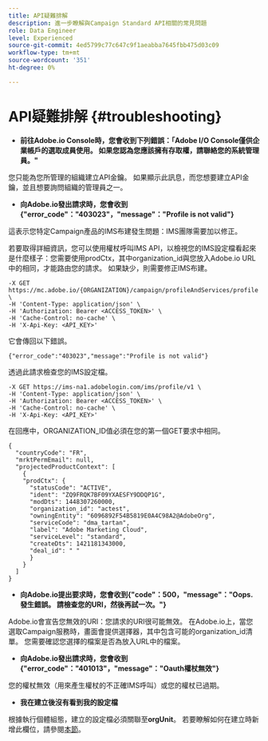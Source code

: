 ```yaml
---
title: API疑難排解
description: 進一步瞭解與Campaign Standard API相關的常見問題
role: Data Engineer
level: Experienced
source-git-commit: 4ed5799c77c647c9f1aeabba7645fbb475d03c09
workflow-type: tm+mt
source-wordcount: '351'
ht-degree: 0%

---
```


# API疑難排解 {#troubleshooting}

* **前往Adobe.io Console時，您會收到下列錯誤：「Adobe I/O Console僅供企業帳戶的選取成員使用。 如果您認為您應該擁有存取權，請聯絡您的系統管理員。&quot;**

您只能為您所管理的組織建立API金鑰。 如果顯示此訊息，而您想要建立API金鑰，並且想要詢問組織的管理員之一。

* **向Adobe.io發出請求時，您會收到{&quot;error_code&quot;：&quot;403023&quot;，&quot;message&quot;：&quot;Profile is not valid&quot;}**

這表示您特定Campaign產品的IMS布建發生問題：IMS團隊需要加以修正。

若要取得詳細資訊，您可以使用權杖呼叫IMS API，以檢視您的IMS設定檔看起來是什麼樣子：您需要使用prodCtx，其中organization_id與您放入Adobe.io URL中的相同，才能路由您的請求。
如果缺少，則需要修正IMS布建。

```
-X GET https://mc.adobe.io/{ORGANIZATION}/campaign/profileAndServices/profile \
-H 'Content-Type: application/json' \
-H 'Authorization: Bearer <ACCESS_TOKEN>' \
-H 'Cache-Control: no-cache' \
-H 'X-Api-Key: <API_KEY>'
```

它會傳回以下錯誤。

```
{"error_code":"403023","message":"Profile is not valid"}
```

透過此請求檢查您的IMS設定檔。

```
-X GET https://ims-na1.adobelogin.com/ims/profile/v1 \
-H 'Content-Type: application/json' \
-H 'Authorization: Bearer <ACCESS_TOKEN>' \
-H 'Cache-Control: no-cache' \
-H 'X-Api-Key: <API_KEY>'
```

在回應中，ORGANIZATION_ID值必須在您的第一個GET要求中相同。

```
{
  "countryCode": "FR",
  "mrktPermEmail": null,
  "projectedProductContext": [
    {
    "prodCtx": {
      "statusCode": "ACTIVE",
      "ident": "ZQ9FRQK7BF09YXAESFY9DDQP1G",
      "modDts": 1448307260000,
      "organization_id": "actest",
      "owningEntity": "6096892F54B5819E0A4C98A2@AdobeOrg",
      "serviceCode": "dma_tartan",
      "label": "Adobe Marketing Cloud",
      "serviceLevel": "standard",
      "createDts": 1421181343000,
      "deal_id": " "
      }
    }
  ]
}
```

* **向Adobe.io提出要求時，您會收到{&quot;code&quot;：500，&quot;message&quot;：&quot;Oops. 發生錯誤。 請檢查您的URI，然後再試一次。&quot;}**

Adobe.io會宣告您無效的URI：您請求的URI很可能無效。 在Adobe.io上，當您選取Campaign服務時，畫面會提供選擇器，其中包含可能的organization_id清單。 您需要確認您選擇的檔案是否為放入URL中的檔案。

* **向Adobe.io發出請求時，您會收到{&quot;error_code&quot;：&quot;401013&quot;，&quot;message&quot;：&quot;Oauth權杖無效&quot;}**

您的權杖無效（用來產生權杖的不正確IMS呼叫）或您的權杖已過期。

* **我在建立後沒有看到我的設定檔**

根據執行個體組態，建立的設定檔必須關聯至&#x200B;**orgUnit**。 若要瞭解如何在建立時新增此欄位，請參閱[本節](creating-profiles-api.md)。

<!-- * (error duplicate key : quand tu crées un profile qui existe déjà , il faut faire un patch pour updater le profile plutôt qu'un POST)

With Curl
List all profiles

Create a profile

Update the mobilePhone attribute of a profile

API Calls on Service

GET the list of services

-->

<!--

How to find and use a filter?
Error codes:

* PAtch sur Age = message d'erreur :
500
Cannot update the 'age' property that is read-only
'age' property is not valid for the 'profile' resource.
-->

<!--
How to filter a list of subscribed profiles with available profile filters ? by date (by les filtres dispo sur la ressource) ?

Pattern classique :

recupérer la liste des subscriptions filtrées d'un profile
1) get sur profile
2) recup PKey
3) get sur PKey
4) get sur href des subscriptions

Comment savoir quel filtre appliquer ?

1) get sur metadata de profile
2) retourne description de la collection subscription
3) get sur la valeur du champ resTarget
4) get sur le href dans filters
5) retourne les filtres applicables sur l'url des data.

-->
